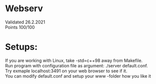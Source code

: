 # Webserv
Validated 26.2.2021\
Points 100/100

# Setups:
If you are working with Linux, take -std=c++98 away from Makefile. \
Run program with configuration file as argument: ./server default.conf. \
Try exmaple localhost:3491 on your web browser to see if it. \
You can modify default.conf and setup your www -folder how you like it
